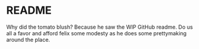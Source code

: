 # README

Why did the tomato blush? Because he saw the WIP GitHub readme. Do us all a favor and afford felix some modesty as he does some prettymaking around the place.
